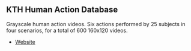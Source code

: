 ## KTH Human Action Database
Grayscale human action videos. Six actions performed by 25 subjects in four scenarios, for a total of 600 160x120 videos.
* [Website](http://www.nada.kth.se/cvap/actions/)
